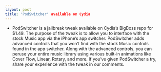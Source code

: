 ```yaml
---
layout: post
title: 'PodSwitcher' available on Cydia
---
```

* PodSwitcher is a jailbreak tweak available on Cydia’s BigBoss repo for $1.49. The purpose of the tweak is to allow you to interface with the stock Music app via the iPhone’s app switcher. PodSwitcher adds advanced controls that you won’t find with the stock Music controls found in the app switcher. Along with the advanced controls, you can peruse your entire music library using various built-in animations like Cover Flow, Linear, Rotary, and more. If you’ve given PodSwitcher a try, share your experience with the tweak in our comments.

